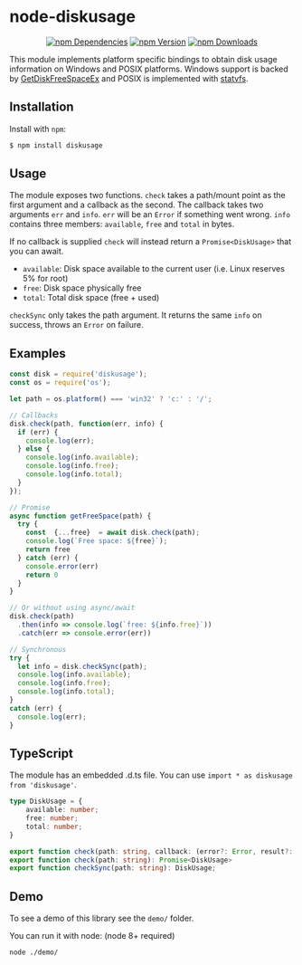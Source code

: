 node-diskusage
==============

<p align="center">
  <a href="https://www.npmjs.com/package/diskusage?activeTab=dependencies"><img src="https://img.shields.io/david/jduncanator/node-diskusage.svg" alt="npm Dependencies" title="npm Dependencies" /></a>
  <a href="https://www.npmjs.com/package/diskusage"><img src="https://img.shields.io/npm/v/diskusage.svg" alt="npm Version" title="npm Version" /></a>
  <a href="https://npm-stat.com/charts.html?package=diskusage"><img src="https://img.shields.io/npm/dw/diskusage.svg" alt="npm Downloads" title="npm Downloads" /></a>
</p>

This module implements platform specific bindings to obtain disk usage information on Windows and POSIX platforms. Windows support is backed by [GetDiskFreeSpaceEx](http://msdn.microsoft.com/en-us/library/windows/desktop/aa364937/) and POSIX is implemented with [statvfs](http://www.freebsd.org/cgi/man.cgi?query=statvfs).

Installation
------------

Install with `npm`:

``` bash
$ npm install diskusage
```

Usage
--------

The module exposes two functions. `check` takes a path/mount point as the first argument and a callback as the second. The callback takes two arguments `err` and `info`. `err` will be an `Error` if something went wrong. `info` contains three members: `available`, `free` and `total` in bytes.

If no callback is supplied `check` will instead return a `Promise<DiskUsage>` that you can await.

- `available`: Disk space available to the current user (i.e. Linux reserves 5% for root)
- `free`: Disk space physically free
- `total`: Total disk space (free + used)

`checkSync` only takes the path argument. It returns the same `info` on success, throws an `Error` on failure.

Examples
--------

``` js
const disk = require('diskusage');
const os = require('os');

let path = os.platform() === 'win32' ? 'c:' : '/';

// Callbacks
disk.check(path, function(err, info) {
  if (err) {
    console.log(err);
  } else {
    console.log(info.available);
    console.log(info.free);
    console.log(info.total);
  }
});

// Promise
async function getFreeSpace(path) {
  try {
    const  {...free}  = await disk.check(path);
    console.log(`Free space: ${free}`);
    return free
  } catch (err) {
    console.error(err)
    return 0
  }
}

// Or without using async/await
disk.check(path)
  .then(info => console.log(`free: ${info.free}`))
  .catch(err => console.error(err))

// Synchronous
try {
  let info = disk.checkSync(path);
  console.log(info.available);
  console.log(info.free);
  console.log(info.total);
}
catch (err) {
  console.log(err);
}
```

TypeScript
----------

The module has an embedded .d.ts file. You can use `import * as diskusage from 'diskusage'`.

```ts
type DiskUsage = {
    available: number;
    free: number;
    total: number;
}

export function check(path: string, callback: (error?: Error, result?: DiskUsage) => void): void;
export function check(path: string): Promise<DiskUsage>
export function checkSync(path: string): DiskUsage;
```

Demo
----

To see a demo of this library see the `demo/` folder.

You can run it with node: (node 8+ required)

```bash
node ./demo/
```
